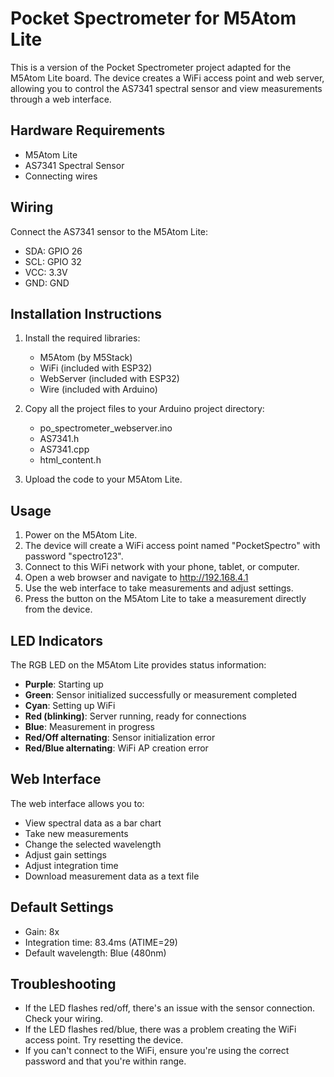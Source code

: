 # Pocket Spectrometer for M5Atom Lite

This is a version of the Pocket Spectrometer project adapted for the M5Atom Lite
board. The device creates a WiFi access point and web server, allowing you to
control the AS7341 spectral sensor and view measurements through a web
interface.

## Hardware Requirements

- M5Atom Lite
- AS7341 Spectral Sensor
- Connecting wires

## Wiring

Connect the AS7341 sensor to the M5Atom Lite:

- SDA: GPIO 26
- SCL: GPIO 32
- VCC: 3.3V
- GND: GND

## Installation Instructions

1. Install the required libraries:
   - M5Atom (by M5Stack)
   - WiFi (included with ESP32)
   - WebServer (included with ESP32)
   - Wire (included with Arduino)

2. Copy all the project files to your Arduino project directory:
   - po_spectrometer_webserver.ino
   - AS7341.h
   - AS7341.cpp
   - html_content.h

3. Upload the code to your M5Atom Lite.

## Usage

1. Power on the M5Atom Lite.
2. The device will create a WiFi access point named "PocketSpectro" with
   password "spectro123".
3. Connect to this WiFi network with your phone, tablet, or computer.
4. Open a web browser and navigate to http://192.168.4.1
5. Use the web interface to take measurements and adjust settings.
6. Press the button on the M5Atom Lite to take a measurement directly from the
   device.

## LED Indicators

The RGB LED on the M5Atom Lite provides status information:

- **Purple**: Starting up
- **Green**: Sensor initialized successfully or measurement completed
- **Cyan**: Setting up WiFi
- **Red (blinking)**: Server running, ready for connections
- **Blue**: Measurement in progress
- **Red/Off alternating**: Sensor initialization error
- **Red/Blue alternating**: WiFi AP creation error

## Web Interface

The web interface allows you to:

- View spectral data as a bar chart
- Take new measurements
- Change the selected wavelength
- Adjust gain settings
- Adjust integration time
- Download measurement data as a text file

## Default Settings

- Gain: 8x
- Integration time: 83.4ms (ATIME=29)
- Default wavelength: Blue (480nm)

## Troubleshooting

- If the LED flashes red/off, there's an issue with the sensor connection. Check
  your wiring.
- If the LED flashes red/blue, there was a problem creating the WiFi access
  point. Try resetting the device.
- If you can't connect to the WiFi, ensure you're using the correct password and
  that you're within range.
